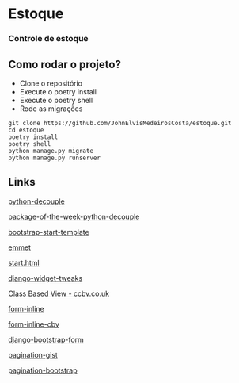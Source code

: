 # Estoque

### Controle de estoque

## Como rodar o projeto?

* Clone o repositório
* Execute o poetry install
* Execute o poetry shell
* Rode as migrações

```
git clone https://github.com/JohnElvisMedeirosCosta/estoque.git
cd estoque
poetry install
poetry shell
python manage.py migrate
python manage.py runserver
```

## Links

[python-decouple](https://github.com/HBNetwork/python-decouple)

[package-of-the-week-python-decouple](https://simpleisbetterthancomplex.com/2015/11/26/package-of-the-week-python-decouple.html)

[bootstrap-start-template](https://getbootstrap.com/docs/5.3/getting-started/introduction/#quick-start)

[emmet](https://emmet.io/)

[start.html](https://github.com/JTruax/bootstrap-starter-template/blob/master/template/start.html)

[django-widget-tweaks](https://github.com/jazzband/django-widget-tweaks)

[Class Based View - ccbv.co.uk](https://ccbv.co.uk/)

[form-inline](https://felipefrizzo.github.io/post/form-inline/)

[form-inline-cbv](https://felipefrizzo.github.io/post/form-inline-cbv/)

[django-bootstrap-form](https://django-bootstrap-form.readthedocs.io/en/latest/)

[pagination-gist](https://gist.github.com/rg3915/01ca76f099f431c24bc0536bef83076b#file-pagination02-html)

[pagination-bootstrap](https://getbootstrap.com/docs/4.0/components/pagination/)